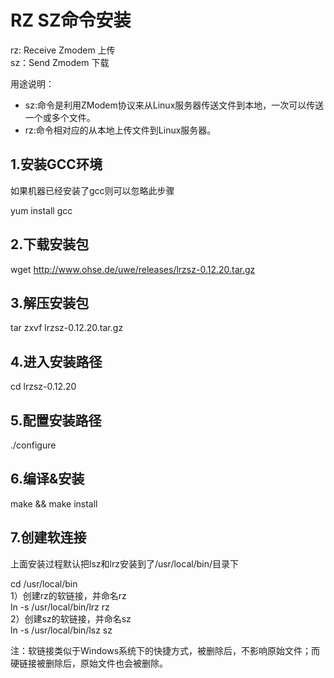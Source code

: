 # RZ SZ命令安装

rz: Receive Zmodem      上传   
sz：Send Zmodem          下载


用途说明：  
* sz:命令是利用ZModem协议来从Linux服务器传送文件到本地，一次可以传送一个或多个文件。
* rz:命令相对应的从本地上传文件到Linux服务器。

## 1.安装GCC环境
如果机器已经安装了gcc则可以忽略此步骤  

yum install gcc

## 2.下载安装包

wget http://www.ohse.de/uwe/releases/lrzsz-0.12.20.tar.gz

## 3.解压安装包

tar zxvf lrzsz-0.12.20.tar.gz

## 4.进入安装路径

cd lrzsz-0.12.20

## 5.配置安装路径

./configure

## 6.编译&安装

make && make install

## 7.创建软连接

上面安装过程默认把lsz和lrz安装到了/usr/local/bin/目录下

cd /usr/local/bin  
1）创建rz的软链接，并命名rz  
ln -s /usr/local/bin/lrz rz  
2）创建sz的软链接，并命名sz  
ln -s /usr/local/bin/lsz sz  

注：软链接类似于Windows系统下的快捷方式，被删除后，不影响原始文件；而硬链接被删除后，原始文件也会被删除。



